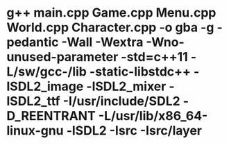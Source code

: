 # g++ main.cpp Game.cpp Menu.cpp World.cpp Character.cpp -o gba -g -pedantic -Wall -Wextra -Wno-unused-parameter -std=c++11 -L/sw/gcc-/lib -static-libstdc++ -lSDL2_image -lSDL2_mixer -lSDL2_ttf -I/usr/include/SDL2 -D_REENTRANT -L/usr/lib/x86_64-linux-gnu -lSDL2 -Isrc -Isrc/layer
